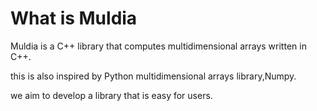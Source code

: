 # What is Muldia

Muldia is a C++ library that computes multidimensional arrays written in C++.

this is also inspired by Python multidimensional arrays library,Numpy.

we aim to develop a library that is easy for users.

